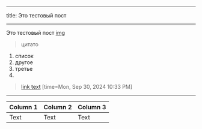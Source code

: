 [category]: <> (Test)
[date]: <> (2020/10/24)
[title]: <> (From HackMD.io)
---
title: Это тестовый пост

---

Это тестовый пост 
[img](https://bafkreib63ufbh6mksgohdw77xqjjqk3dnm5wwm7nvcoskyvsihbnpkg3ry.ipfs.flk-ipfs.xyz)

> цитато
1. список
2. другое
3. третье
4. 
> [link text](https:// "title")
> [time=Mon, Sep 30, 2024 10:33 PM]

---


| Column 1 | Column 2 | Column 3 |
| -------- | -------- | -------- |
| Text     | Text     | Text     |
